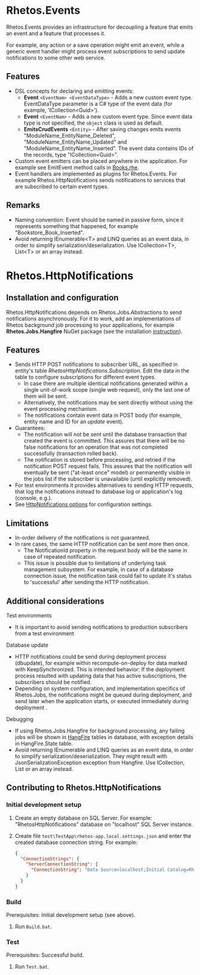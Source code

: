 # Rhetos.Events

Rhetos.Events provides an infrastructure for decoupling a feature that emits an event and a feature that processes it.

For example, any action or a save operation might emit an event, while a generic event handler might process event subscriptions to send update notifications to some other web service.

## Features

* DSL concepts for declaring and emitting events:
  * **Event** `<EventNam> <EventDataType>` -
    Adds a new custom event type.
    EventDataType parameter is a C# type of the event data (for example, 'ICollection\<Guid\>').
  * **Event** `<EventNam>` -
    Adds a new custom event type. Since event data type is not specified, the `object` class is used as default.
  * **EmitsCrudEvents** `<Entity>` -
    After saving changes emits events "ModuleName_EntityName_Deleted", "ModuleName_EntityName_Updated" and "ModuleName_EntityName_Inserted".
    The event data contains IDs of the records, type "ICollection\<Guid\>".
* Custom event emitters can be placed anywhere in the application.
  For example see EmitEvent method calls in [Books.rhe](https://github.com/Rhetos/HttpNotifications/blob/main/test/TestApp/DslScripts/Books.rhe).
* Event handlers are implemented as plugins for Rhetos.Events.
  For example Rhetos.HttpNotifications sends notifications to services that are subscribed to certain event types.

## Remarks

* Naming convention: Event should be named in passive form, since it represents something that happened, for example "Bookstore_Book_Inserted".
* Avoid returning IEnumerable\<T\> and LINQ queries as an event data, in order to simplify serialization/deserialization.
Use ICollection\<T\>, List\<T\> or an array instead.

# Rhetos.HttpNotifications

## Installation and configuration

Rhetos.HttpNotifications depends on Rhetos.Jobs.Abstractions to send notifications asynchronously.
For it to work, add an implementations of Rhetos background job processing to your applications,
for example **Rhetos.Jobs.Hangfire** NuGet package
(see the installation [instruction](https://github.com/Rhetos/Jobs/blob/master/Readme.md)).

## Features

* Sends HTTP POST notifications to subscriber URL, as specified in entity's table *RhetosHttpNotifications.Subscription*.
  Edit the data in the table to configure subscriptions for different event types.
  * In case there are multiple identical notifications generated within a single unit-of-work scope (single web request), only the last one of them will be sent.
  * Alternatively, the notifications may be sent directly without using the event processing mechanism.
  * The notifications contain event data in POST body (for example, entity name and ID for an *update* event).
* Guarantees:
  * The notification will not be sent until the database transaction that created the event is committed.
    This assures that there will be no false notifications for an operation that was not completed successfully (transaction rolled back).
  * The notification is stored before processing, and retried if the notification POST request fails.
    This assures that the notification will eventually be sent ("at-least once" model) or permanently
    visible in the jobs list if the subscriber is unavailable (until explicitly removed).
* For test environments it provides alternatives to sending HTTP requests,
  that log the notifications instead to database log or application's log (console, e.g.).
* See [HttpNotifications options](https://github.com/Rhetos/HttpNotifications/blob/main/src/Rhetos.HttpNotifications/HttpNotificationsOptions.cs) for configuration settings.

## Limitations

* In-order delivery of the notifications is not guaranteed.
* In rare cases, the same HTTP notification can be sent more then once.
  * The NotificationId property in the request body will be the same in case of repeated notification.
  * This issue is possible due to limitations of underlying task management subsystem. For example, in case of a database connection issue, the notification task could fail to update it's status to 'successful' after sending the HTTP notification.

## Additional considerations

Test environments

* It is important to avoid sending notifications to production subscribers from a test environment

Database update

* HTTP notifications could be send during deployment process (dbupdate),
  for example within recompute-on-deploy for data marked with KeepSynchronized.
  This is intended behavior: If the deployment process resulted with updating data that has active subscriptions,
  the subscribers should be notified.
* Depending on system configuration, and implementation specifics of Rhetos.Jobs, the notifications might be queued during deployment,
  and send later when the application starts, or executed immediately during deployment .

Debugging

* If using Rhetos.Jobs.Hangfire for background processing, any failing jobs will be shown in [HangFire](https://www.hangfire.io/) tables in database, with exception details in HangFire.State table.
* Avoid returning IEnumerable<T> and LINQ queries as an event data, in order to simplify serialization/deserialization.
  They might result with JsonSerializationException exception from Hangfire.
  Use ICollection<T>, List<T> or an array instead.

## Contributing to Rhetos.HttpNotifications

### Initial development setup

1. Create an empty database on SQL Server.
   For example: "RhetosHttpNotifications" database on "localhost" SQL Server instance.

2. Create file `test\TestApp\rhetos-app.local.settings.json` and enter the created database connection string.
   For example:

	```json
    {
      "ConnectionStrings": {
        "ServerConnectionString": {
          "ConnectionString": "Data Source=localhost;Initial Catalog=RhetosHttpNotifications;Integrated Security=SSPI;"
        }
      }
    }
	```

### Build

Prerequisites: Initial development setup (see above).

1. Run `Build.bat`.

### Test

Prerequisites: Successful build.

1. Run `Test.bat`.
